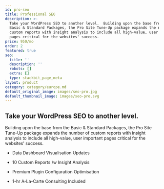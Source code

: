 ```yaml
---
id: pro-seo
title: Professional SEO
description: >-
  Take your WordPress SEO to another level.  Building upon the base from the
  Basic & Standard Packages, the Pro Site Tune-Up package expands the number of
  custom reports with insight analysis to include all high-value, user important
  pages critical for the websites' success.
price: 950/mo
order: 2
featured: true
seo:
  title: ''
  description: ''
  robots: []
  extra: []
  type: stackbit_page_meta
layout: product
category: category/europe.md
default_original_image: images/seo-pro.jpg
default_thumbnail_image: images/seo-pro.svg
---
```

## **Take your WordPress SEO to another level.**

Building upon the base from the Basic & Standard Packages, the Pro Site Tune-Up package expands the number of custom reports with insight analysis to include all high-value, user important pages critical for the websites' success.

*   Data Dashboard Visualisation Updates

*   10 Custom Reports /w Insight Analysis

*   Premium Plugin Configuration Optimisation

*   1-hr A-La-Carte Consulting Included

